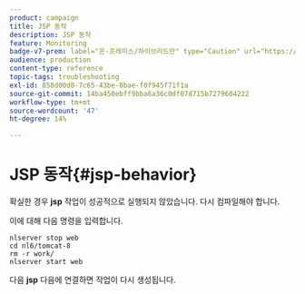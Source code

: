 ```yaml
---
product: campaign
title: JSP 동작
description: JSP 동작
feature: Monitoring
badge-v7-prem: label="온-프레미스/하이브리드만" type="Caution" url="https://experienceleague.adobe.com/docs/campaign-classic/using/installing-campaign-classic/architecture-and-hosting-models/hosting-models-lp/hosting-models.html?lang=ko" tooltip="온-프레미스 및 하이브리드 배포에만 적용"
audience: production
content-type: reference
topic-tags: troubleshooting
exl-id: 858d00d0-7c65-43be-8bae-f0f945f71f1a
source-git-commit: 14ba450ebff9bba6a36c0df07d715b7279604222
workflow-type: tm+mt
source-wordcount: '47'
ht-degree: 14%

---
```


# JSP 동작{#jsp-behavior}



확실한 경우 **jsp** 작업이 성공적으로 실행되지 않았습니다. 다시 컴파일해야 합니다.

이에 대해 다음 명령을 입력합니다.

```
nlserver stop web
cd nl6/tomcat-8
rm -r work/
nlserver start web
```

다음 **jsp** 다음에 연결하면 작업이 다시 생성됩니다.
